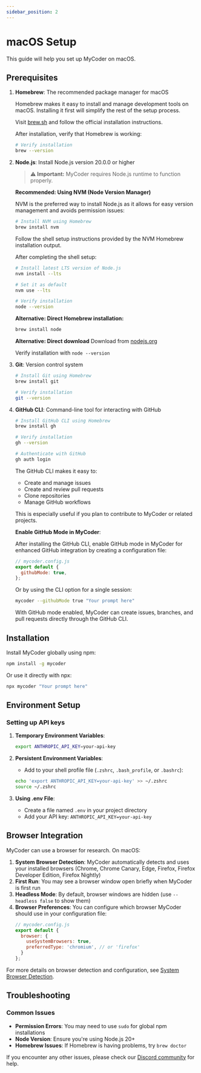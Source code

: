 ```yaml
---
sidebar_position: 2
---
```


# macOS Setup

This guide will help you set up MyCoder on macOS.

## Prerequisites

1. **Homebrew**: The recommended package manager for macOS

   Homebrew makes it easy to install and manage development tools on macOS. Installing it first will simplify the rest of the setup process.

   Visit [brew.sh](https://brew.sh/) and follow the official installation instructions.

   After installation, verify that Homebrew is working:

   ```bash
   # Verify installation
   brew --version
   ```

2. **Node.js**: Install Node.js version 20.0.0 or higher

   > **⚠️ Important:** MyCoder requires Node.js runtime to function properly.

   **Recommended: Using NVM (Node Version Manager)**

   NVM is the preferred way to install Node.js as it allows for easy version management and avoids permission issues:

   ```bash
   # Install NVM using Homebrew
   brew install nvm
   ```

   Follow the shell setup instructions provided by the NVM Homebrew installation output.

   After completing the shell setup:

   ```bash
   # Install latest LTS version of Node.js
   nvm install --lts

   # Set it as default
   nvm use --lts

   # Verify installation
   node --version
   ```

   **Alternative: Direct Homebrew installation:**

   ```bash
   brew install node
   ```

   **Alternative: Direct download**
   Download from [nodejs.org](https://nodejs.org/)

   Verify installation with `node --version`

3. **Git**: Version control system

   ```bash
   # Install Git using Homebrew
   brew install git

   # Verify installation
   git --version
   ```

4. **GitHub CLI**: Command-line tool for interacting with GitHub

   ```bash
   # Install GitHub CLI using Homebrew
   brew install gh

   # Verify installation
   gh --version

   # Authenticate with GitHub
   gh auth login
   ```

   The GitHub CLI makes it easy to:

   - Create and manage issues
   - Create and review pull requests
   - Clone repositories
   - Manage GitHub workflows

   This is especially useful if you plan to contribute to MyCoder or related projects.

   **Enable GitHub Mode in MyCoder**:

   After installing the GitHub CLI, enable GitHub mode in MyCoder for enhanced GitHub integration by creating a configuration file:

   ```javascript
   // mycoder.config.js
   export default {
     githubMode: true,
   };
   ```

   Or by using the CLI option for a single session:

   ```bash
   mycoder --githubMode true "Your prompt here"
   ```

   With GitHub mode enabled, MyCoder can create issues, branches, and pull requests directly through the GitHub CLI.

## Installation

Install MyCoder globally using npm:

```bash
npm install -g mycoder
```

Or use it directly with npx:

```bash
npx mycoder "Your prompt here"
```

## Environment Setup

### Setting up API keys

1. **Temporary Environment Variables**:

   ```bash
   export ANTHROPIC_API_KEY=your-api-key
   ```

2. **Persistent Environment Variables**:

   - Add to your shell profile file (`.zshrc`, `.bash_profile`, or `.bashrc`):

   ```bash
   echo 'export ANTHROPIC_API_KEY=your-api-key' >> ~/.zshrc
   source ~/.zshrc
   ```

3. **Using .env File**:
   - Create a file named `.env` in your project directory
   - Add your API key: `ANTHROPIC_API_KEY=your-api-key`

## Browser Integration

MyCoder can use a browser for research. On macOS:

1. **System Browser Detection**: MyCoder automatically detects and uses your installed browsers (Chrome, Chrome Canary, Edge, Firefox, Firefox Developer Edition, Firefox Nightly)
2. **First Run**: You may see a browser window open briefly when MyCoder is first run
3. **Headless Mode**: By default, browser windows are hidden (use `--headless false` to show them)
4. **Browser Preferences**: You can configure which browser MyCoder should use in your configuration file:
   ```javascript
   // mycoder.config.js
   export default {
     browser: {
       useSystemBrowsers: true,
       preferredType: 'chromium', // or 'firefox'
     }
   };
   ```

For more details on browser detection and configuration, see [System Browser Detection](../usage/browser-detection.md).

## Troubleshooting

### Common Issues

- **Permission Errors**: You may need to use `sudo` for global npm installations
- **Node Version**: Ensure you're using Node.js 20+
- **Homebrew Issues**: If Homebrew is having problems, try `brew doctor`

If you encounter any other issues, please check our [Discord community](https://discord.gg/5K6TYrHGHt) for help.
